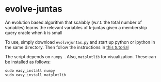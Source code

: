 evolve-juntas
=============

An evolution based algorithm that scalably (w.r.t. the total number of variables) learns the relevant variables of
k-juntas given a membership query oracle when k is small

To use, simply download `evolvejuntas.py` and start up python or ipython in the same directory. Then follow the
instructions in [this tutorial](http://s3.amazonaws.com/burjorjee/www/evolvejuntas_tutorial.slides.html)

The script depends on `numpy `. Also, `matplotlib` for visualization. These can be installed as follows:

    sudo easy_install numpy
    sudo easy_install matplotlib